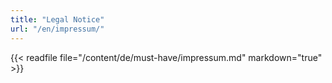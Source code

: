 ```yaml
---
title: "Legal Notice"
url: "/en/impressum/"
---
```


{{< readfile file="/content/de/must-have/impressum.md" markdown="true" >}}
